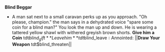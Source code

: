 **__Blind Beggar__**
- A man sat next to a small caravan perks up as you approach. "Oh please, champion." the man says in a dehydrated voice "spare some coin for a blind man?" You look the man up and down. He is wearing a tattered yellow shawl with withered greyish brown shorts.
**Give him a Coin** tdt$blind_gift
**Leave him** tdt$blind_leave
:droplet: Annointed: ||**Draw Your Weapon** tdt$blind_threaten||
